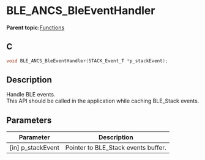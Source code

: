 # BLE\_ANCS\_BleEventHandler

**Parent topic:**[Functions](GUID-1986696F-023D-4DD6-86D6-1D32A8DDAA6F.md)

## C

```c
void BLE_ANCS_BleEventHandler(STACK_Event_T *p_stackEvent);
```

## Description

Handle BLE events.<br />This API should be called in the application while caching BLE\_Stack events.

## Parameters

|Parameter|Description|
|---------|-----------|
|\[in\] p\_stackEvent|Pointer to BLE\_Stack events buffer.|

